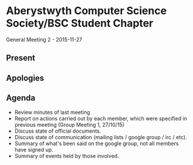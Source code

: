 Aberystwyth Computer Science Society/BSC Student Chapter
========================================================

General Meeting 2 - 2015-11-27

Present
-------

Apologies
---------

Agenda
------

- Review minutes of last meeting
- Report on actions carried out by each member, which were specified in
  previous meeting (Group Meeting 1, 27/10/15)
-  Discuss state of official documents.
-  Discuss state of communication (mailing lists / google group / irc / etc).
-  Summary of what's been said on the google group, not all members have signed up.
-  Summary of events held by those involved.
